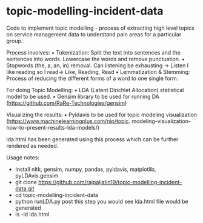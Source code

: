 # topic-modelling-incident-data

Code to implement topic modelling - process of extracting high level topics on service management data to understand pain areas for a particular group.

Process involves:
• Tokenization: Split the text into sentences and the sentences into words. Lowercase the words and remove punctuation.
• Stopwords (the, a, an, in) removal.
      Can listening be exhausting -> Listen
      I like reading so I read-> Like, Reading, Read
• Lemmatization & Stemming: Process of reducing the different forms of a word to one single form.

For doing Topic Modelling:
• LDA (Latent Dirichlet Allocation) statistical model to be used.
• Gensim library to be used for running DA (https://github.com/RaRe-Technologies/gensim)

Visualizing the results:
• Pyldavis to be used for topic modeling visualization (https://www.machinelearningplus.com/nip/topic.
modeling-visualization-how-to-present-results-Ida-models/)

lda.html has been generated using this process which can be further rendered as needed.

Usage notes:

- Install nltk, gensim, numpy, pandas, pyldavis, matplotlib, pyLDAvis.gensim
- git clone https://github.com/rajpaljatin19/topic-modelling-incident-data.git
- cd topic-modelling-incident-data
- python runLDA.py
post this step you would see lda.html file would be generated
- ls -ld lda.html
